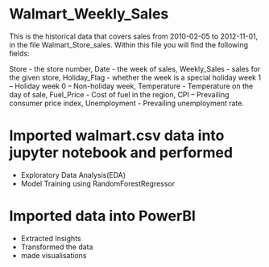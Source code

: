 # Walmart_Weekly_Sales
This is the historical data that covers sales from 2010-02-05 to 2012-11-01, in the file Walmart_Store_sales. Within this file you will find the following fields:

Store - the store number,
Date - the week of sales,
Weekly_Sales - sales for the given store,
Holiday_Flag - whether the week is a special holiday week 1 – Holiday week 0 – Non-holiday week,
Temperature - Temperature on the day of sale,
Fuel_Price - Cost of fuel in the region,
CPI – Prevailing consumer price index,
Unemployment - Prevailing unemployment rate.

# Imported walmart.csv data into jupyter notebook and performed 
- Exploratory Data Analysis(EDA)
- Model Training using RandomForestRegressor
# Imported data into PowerBI
- Extracted Insights
- Transformed the data
- made visualisations

